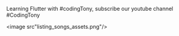 Learning Flutter with #codingTony, subscribe our youtube channel #CodingTony

<image src"listing_songs_assets.png"/>

